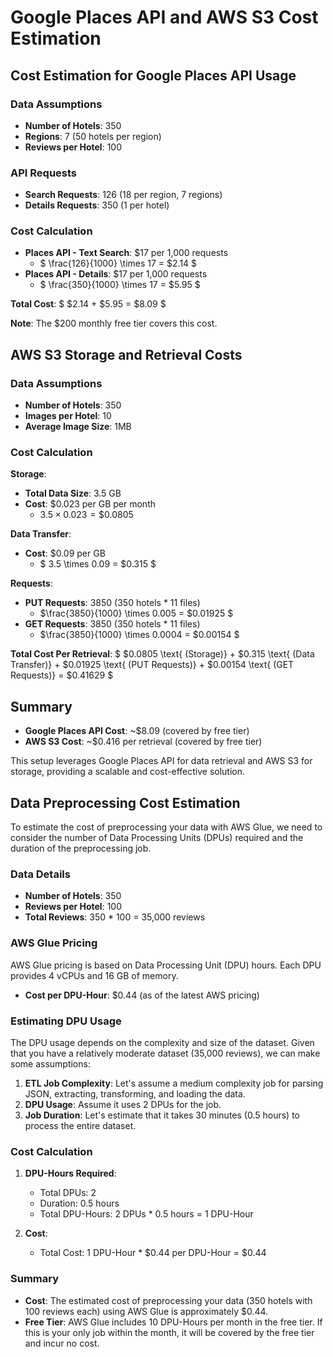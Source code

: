 # Google Places API and AWS S3 Cost Estimation

## Cost Estimation for Google Places API Usage

### Data Assumptions
- **Number of Hotels**: 350
- **Regions**: 7 (50 hotels per region)
- **Reviews per Hotel**: 100

### API Requests
- **Search Requests**: 126 (18 per region, 7 regions)
- **Details Requests**: 350 (1 per hotel)

### Cost Calculation
- **Places API - Text Search**: $17 per 1,000 requests
  - $ \frac{126}{1000} \times 17 = \$2.14 $
- **Places API - Details**: $17 per 1,000 requests
  - $ \frac{350}{1000} \times 17 = \$5.95 $

**Total Cost**: $ \$2.14 + \$5.95 = \$8.09 $

**Note**: The $200 monthly free tier covers this cost.


## AWS S3 Storage and Retrieval Costs

### Data Assumptions
- **Number of Hotels**: 350
- **Images per Hotel**: 10
- **Average Image Size**: 1MB

### Cost Calculation
**Storage**:
- **Total Data Size**: 3.5 GB
- **Cost**: $0.023 per GB per month
  - $3.5 \times 0.023 = \$0.0805$

**Data Transfer**:
- **Cost**: $0.09 per GB
  - $ 3.5 \times 0.09 = \$0.315 $

**Requests**:
- **PUT Requests**: 3850 (350 hotels * 11 files)
  - $\frac{3850}{1000} \times 0.005 = \$0.01925 $
- **GET Requests**: 3850 (350 hotels * 11 files)
  - $\frac{3850}{1000} \times 0.0004 = \$0.00154 $

**Total Cost Per Retrieval**:
$ \$0.0805 \text{ (Storage)} + \$0.315 \text{ (Data Transfer)} + \$0.01925 \text{ (PUT Requests)} + \$0.00154 \text{ (GET Requests)} = \$0.41629 $

## Summary
- **Google Places API Cost**: ~$8.09 (covered by free tier)
- **AWS S3 Cost**: ~$0.416 per retrieval (covered by free tier)

This setup leverages Google Places API for data retrieval and AWS S3 for storage, providing a scalable and cost-effective solution.


## Data Preprocessing Cost Estimation

To estimate the cost of preprocessing your data with AWS Glue, we need to consider the number of Data Processing Units (DPUs) required and the duration of the preprocessing job.

### Data Details
- **Number of Hotels**: 350
- **Reviews per Hotel**: 100
- **Total Reviews**: 350 * 100 = 35,000 reviews

### AWS Glue Pricing
AWS Glue pricing is based on Data Processing Unit (DPU) hours. Each DPU provides 4 vCPUs and 16 GB of memory.

- **Cost per DPU-Hour**: $0.44 (as of the latest AWS pricing)

### Estimating DPU Usage
The DPU usage depends on the complexity and size of the dataset. Given that you have a relatively moderate dataset (35,000 reviews), we can make some assumptions:

1. **ETL Job Complexity**: Let's assume a medium complexity job for parsing JSON, extracting, transforming, and loading the data.
2. **DPU Usage**: Assume it uses 2 DPUs for the job.
3. **Job Duration**: Let's estimate that it takes 30 minutes (0.5 hours) to process the entire dataset.

### Cost Calculation
1. **DPU-Hours Required**:
   - Total DPUs: 2
   - Duration: 0.5 hours
   - Total DPU-Hours: 2 DPUs * 0.5 hours = 1 DPU-Hour

2. **Cost**:
   - Total Cost: 1 DPU-Hour * $0.44 per DPU-Hour = $0.44

### Summary
- **Cost**: The estimated cost of preprocessing your data (350 hotels with 100 reviews each) using AWS Glue is approximately $0.44.
- **Free Tier**: AWS Glue includes 10 DPU-Hours per month in the free tier. If this is your only job within the month, it will be covered by the free tier and incur no cost.
